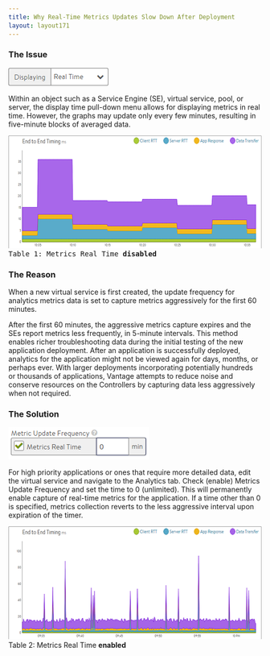 ```yaml
---
title: Why Real-Time Metrics Updates Slow Down After Deployment
layout: layout171
---
```

### The Issue

<img class="size-full wp-image-234 alignright" src="img/Display.png" alt="Display" width="199" height="35">

Within an object such as a Service Engine (SE), virtual service, pool, or server, the display time pull-down menu allows for displaying metrics in real time. However, the graphs may update only every few minutes, resulting in five-minute blocks of averaged data.  

<pre><a href="img/Metrics2.png"><img class="alignnone size-full wp-image-236" src="img/Metrics2.png" alt="Metrics2" width="600" height="224">
</a>Table 1: Metrics Real Time <strong>disabled</strong></pre> 

### The Reason

When a new virtual service is first created, the update frequency for analytics metrics data is set to capture metrics aggressively for the first 60 minutes.  

After the first 60 minutes, the aggressive metrics capture expires and the SEs report metrics less frequently, in 5-minute intervals. This method enables richer troubleshooting data during the initial testing of the new application deployment. After an application is successfully deployed, analytics for the application might not be viewed again for days, months, or perhaps ever. With larger deployments incorporating potentially hundreds or thousands of applications, Vantage attempts to reduce noise and conserve resources on the Controllers by capturing data less aggressively when not required.

### The Solution

<img class="size-full wp-image-235 alignright" src="img/Metrics1.png" alt="Metrics1" width="280" height="64">

For high priority applications or ones that require more detailed data, edit the virtual service and navigate to the Analytics tab. Check (enable) Metrics Update Frequency and set the time to 0 (unlimited). This will permanently enable capture of real-time metrics for the application. If a time other than 0 is specified, metrics collection reverts to the less aggressive interval upon expiration of the timer.

<a href="img/Metrics3.png"><img class="alignnone size-full wp-image-237" src="img/Metrics3.png" alt="Metrics3" width="600" height="224"> </a>Table 2: Metrics Real Time **enabled**  
